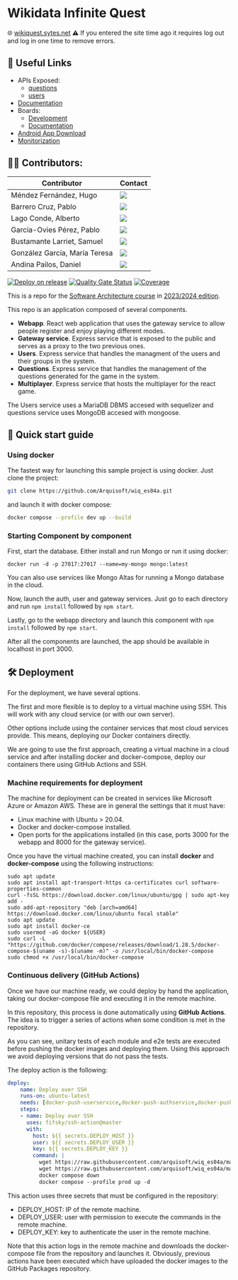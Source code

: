 # Wikidata Infinite Quest
🌐 [wikiquest.sytes.net](http://wikiquest.sytes.net/)
⚠️ If you entered the site time ago it requires log out and log in one time to remove errors.

## 🌟 Useful Links

- APIs Exposed:
  - [questions](https://app.swaggerhub.com/apis-docs/UO288347_1/questions-api/1.0.0)
  - [users](https://app.swaggerhub.com/apis-docs/UO289689_1/users-api/1.0.0)
- [Documentation](https://arquisoft.github.io/wiq_es04a/)
- Boards:
  - [Development](https://github.com/orgs/Arquisoft/projects/81/views/1)
  - [Documentation](https://github.com/orgs/Arquisoft/projects/82/views/1)
- [Android App Download](https://mega.nz/file/vNVkhQwT#l3K-nttaNWJ1tjdUVXJlCClmYm9rmpgBS_ULNewASL4)
- [Monitorization](http://20.19.89.97:9091/d/1DYaynomMk/wiq-es04-dashboard?orgId=1)


## 👨‍💻 Contributors:

| Contributor | Contact |
| ------------- | ------------- |
| Méndez Fernández, Hugo  | <a href="https://github.com/uo288543"><img src="https://img.shields.io/badge/uo288543-Hugo Méndez-red"></a>  |
| Barrero Cruz, Pablo   | <a href="https://github.com/PBC003"><img src="https://img.shields.io/badge/PBC003-Pablo Barrero-orange"></a>  |
| Lago Conde, Alberto  | <a href="https://github.com/uo288245"><img src="https://img.shields.io/badge/uo288245-Alberto Lago-yellow"></a>  |
| García-Ovies Pérez, Pablo  | <a href="https://github.com/PabloGOP"><img src="https://img.shields.io/badge/PabloGOP-Pablo García Ovies-green"></a>  |
| Bustamante Larriet, Samuel  | <a href="https://github.com/uo289689"><img src="https://img.shields.io/badge/uo289689-Samuel Bustamante-cyan"></a>  |
| González García, María Teresa  | <a href="https://github.com/uo288347"><img src="https://img.shields.io/badge/uo288347-María Teresa González-blue"></a>  |
| Andina Pailos, Daniel  | <a href="https://github.com/and1na"><img src="https://img.shields.io/badge/and1na-Daniel Andina-violet"></a>  |


[![Deploy on release](https://github.com/Arquisoft/wiq_es04a/actions/workflows/release.yml/badge.svg)](https://github.com/Arquisoft/wiq_es04a/actions/workflows/release.yml)
[![Quality Gate Status](https://sonarcloud.io/api/project_badges/measure?project=Arquisoft_wiq_es04a&metric=alert_status)](https://sonarcloud.io/summary/new_code?id=Arquisoft_wiq_es04a)
[![Coverage](https://sonarcloud.io/api/project_badges/measure?project=Arquisoft_wiq_es04a&metric=coverage)](https://sonarcloud.io/summary/new_code?id=Arquisoft_wiq_es04a)

This is a repo for the [Software Architecture course](http://arquisoft.github.io/) in [2023/2024 edition](https://arquisoft.github.io/course2324.html). 

This repo is an application composed of several components.

- **Webapp**. React web application that uses the gateway service to allow people register and enjoy playing different modes.
- **Gateway service**. Express service that is exposed to the public and serves as a proxy to the two previous ones.
- **Users**. Express service that handles the managment of the users and their groups in the system.
- **Questions**. Express service that handles the management of the questions generated for the game in the system.
- **Multiplayer**. Express service that hosts the multiplayer for the react game.

The Users service uses a MariaDB DBMS accesed with sequelizer and questions service uses MongoDB accesed with mongoose.

## 🚀 Quick start guide

### Using docker

The fastest way for launching this sample project is using docker. Just clone the project:

```sh
git clone https://github.com/Arquisoft/wiq_es04a.git
```

and launch it with docker compose:

```sh
docker compose --profile dev up --build
```

### Starting Component by component

First, start the database. Either install and run Mongo or run it using docker:

```docker run -d -p 27017:27017 --name=my-mongo mongo:latest```

You can also use services like Mongo Altas for running a Mongo database in the cloud.

Now, launch the auth, user and gateway services. Just go to each directory and run `npm install` followed by `npm start`.

Lastly, go to the webapp directory and launch this component with `npm install` followed by `npm start`.

After all the components are launched, the app should be available in localhost in port 3000.

## 🛠️ Deployment

For the deployment, we have several options. 

The first and more flexible is to deploy to a virtual machine using SSH. This will work with any cloud service (or with our own server). 

Other options include using the container services that most cloud services provide. This means, deploying our Docker containers directly. 

We are going to use the first approach, creating a virtual machine in a cloud service and after installing docker and docker-compose, deploy our containers there using GitHub Actions and SSH.

### Machine requirements for deployment

The machine for deployment can be created in services like Microsoft Azure or Amazon AWS. These are in general the settings that it must have:

- Linux machine with Ubuntu > 20.04.
- Docker and docker-compose installed.
- Open ports for the applications installed (in this case, ports 3000 for the webapp and 8000 for the gateway service).

Once you have the virtual machine created, you can install **docker** and **docker-compose** using the following instructions:

```ssh
sudo apt update
sudo apt install apt-transport-https ca-certificates curl software-properties-common
curl -fsSL https://download.docker.com/linux/ubuntu/gpg | sudo apt-key add -
sudo add-apt-repository "deb [arch=amd64] https://download.docker.com/linux/ubuntu focal stable"
sudo apt update
sudo apt install docker-ce
sudo usermod -aG docker ${USER}
sudo curl -L "https://github.com/docker/compose/releases/download/1.28.5/docker-compose-$(uname -s)-$(uname -m)" -o /usr/local/bin/docker-compose
sudo chmod +x /usr/local/bin/docker-compose
```

### Continuous delivery (GitHub Actions)

Once we have our machine ready, we could deploy by hand the application, taking our docker-compose file and executing it in the remote machine. 

In this repository, this process is done automatically using **GitHub Actions**. The idea is to trigger a series of actions when some condition is met in the repository. 

As you can see, unitary tests of each module and e2e tests are executed before pushing the docker images and deploying them. Using this approach we avoid deploying versions that do not pass the tests.

The deploy action is the following:

```yml
deploy:
    name: Deploy over SSH
    runs-on: ubuntu-latest
    needs: [docker-push-userservice,docker-push-authservice,docker-push-gatewayservice,docker-push-webapp]
    steps:
    - name: Deploy over SSH
      uses: fifsky/ssh-action@master
      with:
        host: ${{ secrets.DEPLOY_HOST }}
        user: ${{ secrets.DEPLOY_USER }}
        key: ${{ secrets.DEPLOY_KEY }}
        command: |
          wget https://raw.githubusercontent.com/arquisoft/wiq_es04a/master/docker-compose.yml -O docker-compose.yml
          wget https://raw.githubusercontent.com/arquisoft/wiq_es04a/master/.env -O .env
          docker compose down
          docker compose --profile prod up -d
```

This action uses three secrets that must be configured in the repository:
- DEPLOY_HOST: IP of the remote machine.
- DEPLOY_USER: user with permission to execute the commands in the remote machine.
- DEPLOY_KEY: key to authenticate the user in the remote machine.

Note that this action logs in the remote machine and downloads the docker-compose file from the repository and launches it. Obviously, previous actions have been executed which have uploaded the docker images to the GitHub Packages repository.
